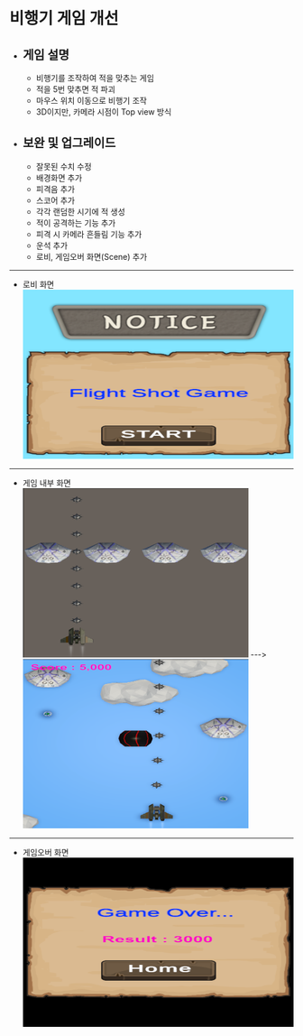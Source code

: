 # 비행기 게임 개선

* 게임 설명
  -
  - 비행기를 조작하여 적을 맞추는 게임
  - 적을 5번 맞추면 적 파괴
  - 마우스 위치 이동으로 비행기 조작
  - 3D이지만, 카메라 시점이 Top view 방식
* 보완 및 업그레이드
  - 
  - 잘못된 수치 수정
  - 배경화면 추가
  - 피격음 추가
  - 스코어 추가
  - 각각 랜덤한 시기에 적 생성
  - 적이 공격하는 기능 추가
  - 피격 시 카메라 흔들림 기능 추가
  - 운석 추가
  - 로비, 게임오버 화면(Scene) 추가
* * *    
- 로비 화면    
<img src="./pic/lobby.png" width="600px" height="300px" title="px(픽셀) 크기 설정" alt="lobby"></img><br/>
* * *
- 게임 내부 화면    
<img src="./pic/o_game_display.png" width="400px" height="300px" title="px(픽셀) 크기 설정" alt="original"></img>
--->
<img src="./pic/u_game_display.png" width="400px" height="300px" title="px(픽셀) 크기 설정" alt="upgrade"></img><br/>
* * *
- 게임오버 화면    
<img src="./pic/gameover.png" width="600px" height="300px" title="px(픽셀) 크기 설정" alt="gameover"></img><br/>      
